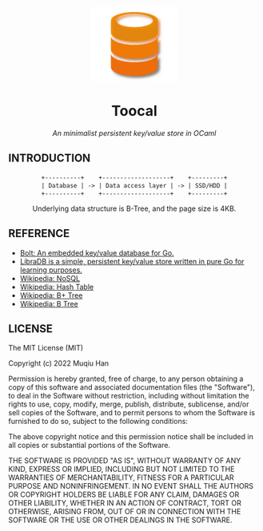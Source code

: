 <div align="center">

<img src=".github/logo.png" height="150px">

# Toocal

*An minimalist persistent key/value store in OCaml*

</div>

## INTRODUCTION

<div align="center">

```
+----------+    +-------------------+    +---------+
| Database | -> | Data access layer | -> | SSD/HDD |
+----------+    +-------------------+    +---------+
```

Underlying data structure is B-Tree, and the page size is 4KB.

</div>

## REFERENCE
- [Bolt: An embedded key/value database for Go.](https://github.com/boltdb/bolt)
- [LibraDB is a simple, persistent key/value store written in pure Go for learning purposes.](https://github.com/amit-davidson/LibraDB)
- [Wikipedia: NoSQL](https://en.wikipedia.org/wiki/NoSQL)
- [Wikipedia: Hash Table](https://en.wikipedia.org/wiki/Hash_table)
- [Wikipedia: B+ Tree](https://en.wikipedia.org/wiki/B%2B_tree)
- [Wikipedia: B Tree](https://en.wikipedia.org/wiki/B-tree)

## LICENSE
The MIT License (MIT)

Copyright (c) 2022 Muqiu Han

Permission is hereby granted, free of charge, to any person obtaining a copy
of this software and associated documentation files (the "Software"), to deal
in the Software without restriction, including without limitation the rights
to use, copy, modify, merge, publish, distribute, sublicense, and/or sell
copies of the Software, and to permit persons to whom the Software is
furnished to do so, subject to the following conditions:

The above copyright notice and this permission notice shall be included in all
copies or substantial portions of the Software.

THE SOFTWARE IS PROVIDED "AS IS", WITHOUT WARRANTY OF ANY KIND, EXPRESS OR
IMPLIED, INCLUDING BUT NOT LIMITED TO THE WARRANTIES OF MERCHANTABILITY,
FITNESS FOR A PARTICULAR PURPOSE AND NONINFRINGEMENT. IN NO EVENT SHALL THE
AUTHORS OR COPYRIGHT HOLDERS BE LIABLE FOR ANY CLAIM, DAMAGES OR OTHER
LIABILITY, WHETHER IN AN ACTION OF CONTRACT, TORT OR OTHERWISE, ARISING FROM,
OUT OF OR IN CONNECTION WITH THE SOFTWARE OR THE USE OR OTHER DEALINGS IN THE
SOFTWARE.